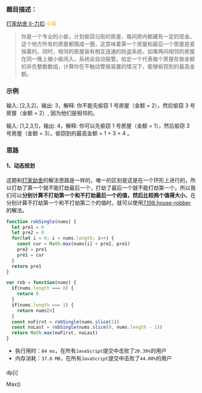 ### 题目描述：

[打家劫舍 II-力扣](https://leetcode-cn.com/problems/house-robber-ii) <span style="color: #ffb73f">中等</span>

> 你是一个专业的小偷，计划偷窃沿街的房屋，每间房内都藏有一定的现金。这个地方所有的房屋都围成一圈，这意味着第一个房屋和最后一个房屋是紧挨着的。同时，相邻的房屋装有相互连通的防盗系统，如果两间相邻的房屋在同一晚上被小偷闯入，系统会自动报警。给定一个代表每个房屋存放金额的非负整数数组，计算你在不触动警报装置的情况下，能够偷窃到的最高金额。

### 示例

输入: [2,3,2]，输出: 3，解释: 你不能先偷窃 1 号房屋（金额 = 2），然后偷窃 3 号房屋（金额 = 2）, 因为他们是相邻的。

输入: [1,2,3,1]，输出: 4，解释: 你可以先偷窃 1 号房屋（金额 = 1），然后偷窃 3 号房屋（金额 = 3）。偷窃到的最高金额 = 1 + 3 = 4 。

### 思路

#### 1、动态规划

这题和[打家劫舍](https://leetcode-cn.com/problems/house-robber/)的解法思路是一样的，唯一的区别是这是在一个环形上进行的，所以打劫了第一个就不能打劫最后一个，打劫了最后一个就不能打劫第一个。所以我们可以**分别计算不打劫第一个和不打劫最后一个的值，然后比较两个值得大小**。在分别计算不打劫第一个和不打劫第二个的值时，就可以使用[7.198.house-robber](./../7.198.house-robber/index.md)的解法。

```js
function robSingle(nums) {
  let pre1 = 0
  let pre2 = 0
  for(let i = 0; i < nums.length; i++) {
    const cur = Math.max(nums[i] + pre2, pre1)
    pre2 = pre1
    pre1 = cur
  }
  return pre1
}

var rob = function(nums) {
  if(nums.length === 0) {
    return 0
  }
  if(nums.length === 1) {
    return nums[0]
  }
  const noFirst = robSingle(nums.slice(1))
  const noLast = robSingle(nums.slice(0, nums.length - 1))
  return Math.max(noFirst, noLast)
}
```

- 执行用时：`84 ms`，在所有`JavaScript`提交中击败了`20.39%`的用户
- 内存消耗：`37.6 MB`，在所有`JavaScript`提交中击败了`44.00%`的用户

#### 

dp[i]

Max()
